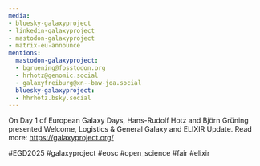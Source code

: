 ```yaml
---
media:
- bluesky-galaxyproject
- linkedin-galaxyproject
- mastodon-galaxyproject
- matrix-eu-announce
mentions:
  mastodon-galaxyproject:
  - bgruening@fosstodon.org
  - hrhotz@genomic.social
  - galaxyfreiburg@xn--baw-joa.social
  bluesky-galaxyproject:
  - hhrhotz.bsky.social
---
```


On Day 1 of European Galaxy Days, Hans-Rudolf Hotz and Björn Grüning presented Welcome, Logistics & General Galaxy and ELIXIR Update.
Read more: https://galaxyproject.org/

#EGD2025 #galaxyproject #eosc #open_science #fair #elixir